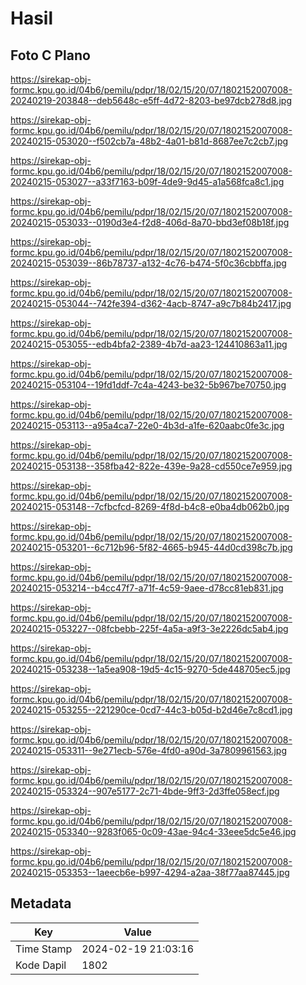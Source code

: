 # Hasil

## Foto C Plano

https://sirekap-obj-formc.kpu.go.id/04b6/pemilu/pdpr/18/02/15/20/07/1802152007008-20240219-203848--deb5648c-e5ff-4d72-8203-be97dcb278d8.jpg

https://sirekap-obj-formc.kpu.go.id/04b6/pemilu/pdpr/18/02/15/20/07/1802152007008-20240215-053020--f502cb7a-48b2-4a01-b81d-8687ee7c2cb7.jpg

https://sirekap-obj-formc.kpu.go.id/04b6/pemilu/pdpr/18/02/15/20/07/1802152007008-20240215-053027--a33f7163-b09f-4de9-9d45-a1a568fca8c1.jpg

https://sirekap-obj-formc.kpu.go.id/04b6/pemilu/pdpr/18/02/15/20/07/1802152007008-20240215-053033--0190d3e4-f2d8-406d-8a70-bbd3ef08b18f.jpg

https://sirekap-obj-formc.kpu.go.id/04b6/pemilu/pdpr/18/02/15/20/07/1802152007008-20240215-053039--86b78737-a132-4c76-b474-5f0c36cbbffa.jpg

https://sirekap-obj-formc.kpu.go.id/04b6/pemilu/pdpr/18/02/15/20/07/1802152007008-20240215-053044--742fe394-d362-4acb-8747-a9c7b84b2417.jpg

https://sirekap-obj-formc.kpu.go.id/04b6/pemilu/pdpr/18/02/15/20/07/1802152007008-20240215-053055--edb4bfa2-2389-4b7d-aa23-124410863a11.jpg

https://sirekap-obj-formc.kpu.go.id/04b6/pemilu/pdpr/18/02/15/20/07/1802152007008-20240215-053104--19fd1ddf-7c4a-4243-be32-5b967be70750.jpg

https://sirekap-obj-formc.kpu.go.id/04b6/pemilu/pdpr/18/02/15/20/07/1802152007008-20240215-053113--a95a4ca7-22e0-4b3d-a1fe-620aabc0fe3c.jpg

https://sirekap-obj-formc.kpu.go.id/04b6/pemilu/pdpr/18/02/15/20/07/1802152007008-20240215-053138--358fba42-822e-439e-9a28-cd550ce7e959.jpg

https://sirekap-obj-formc.kpu.go.id/04b6/pemilu/pdpr/18/02/15/20/07/1802152007008-20240215-053148--7cfbcfcd-8269-4f8d-b4c8-e0ba4db062b0.jpg

https://sirekap-obj-formc.kpu.go.id/04b6/pemilu/pdpr/18/02/15/20/07/1802152007008-20240215-053201--6c712b96-5f82-4665-b945-44d0cd398c7b.jpg

https://sirekap-obj-formc.kpu.go.id/04b6/pemilu/pdpr/18/02/15/20/07/1802152007008-20240215-053214--b4cc47f7-a71f-4c59-9aee-d78cc81eb831.jpg

https://sirekap-obj-formc.kpu.go.id/04b6/pemilu/pdpr/18/02/15/20/07/1802152007008-20240215-053227--08fcbebb-225f-4a5a-a9f3-3e2226dc5ab4.jpg

https://sirekap-obj-formc.kpu.go.id/04b6/pemilu/pdpr/18/02/15/20/07/1802152007008-20240215-053238--1a5ea908-19d5-4c15-9270-5de448705ec5.jpg

https://sirekap-obj-formc.kpu.go.id/04b6/pemilu/pdpr/18/02/15/20/07/1802152007008-20240215-053255--221290ce-0cd7-44c3-b05d-b2d46e7c8cd1.jpg

https://sirekap-obj-formc.kpu.go.id/04b6/pemilu/pdpr/18/02/15/20/07/1802152007008-20240215-053311--9e271ecb-576e-4fd0-a90d-3a7809961563.jpg

https://sirekap-obj-formc.kpu.go.id/04b6/pemilu/pdpr/18/02/15/20/07/1802152007008-20240215-053324--907e5177-2c71-4bde-9ff3-2d3ffe058ecf.jpg

https://sirekap-obj-formc.kpu.go.id/04b6/pemilu/pdpr/18/02/15/20/07/1802152007008-20240215-053340--9283f065-0c09-43ae-94c4-33eee5dc5e46.jpg

https://sirekap-obj-formc.kpu.go.id/04b6/pemilu/pdpr/18/02/15/20/07/1802152007008-20240215-053353--1aeecb6e-b997-4294-a2aa-38f77aa87445.jpg


## Metadata

| Key        | Value               |
| ---------- | ------------------- |
| Time Stamp | 2024-02-19 21:03:16 |
| Kode Dapil | 1802                |



